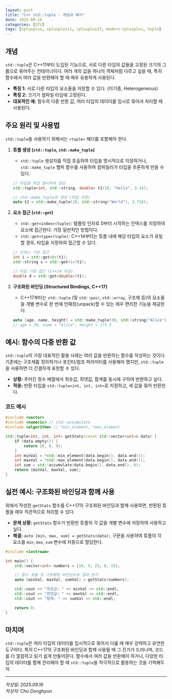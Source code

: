 ```yaml
---
layout: post
title: "C++ std::tuple - 개념과 예시"
date: 2025-09-16
categories: [STL]
tags: [cplusplus, cplusplus11, cplusplus17, modern-cplusplus, tuple]
---
```


## 개념
`std::tuple`은 C++11부터 도입된 기능으로, 서로 다른 타입의 값들을 고정된 크기의 그룹으로 묶어주는 컨테이너이다. 여러 개의 값을 하나의 객체처럼 다루고 싶을 때, 특히 함수에서 여러 값을 반환해야 할 때 매우 유용하게 사용된다.

- **특징 1:** 서로 다른 타입의 요소들을 저장할 수 있다. (이기종, Heterogeneous)
- **특징 2:** 크기가 컴파일 타임에 고정된다.
- **대표적인 예:** 함수의 다중 반환 값, 여러 타입의 데이터를 임시로 묶어서 처리할 때 사용된다.

## 주요 원리 및 사용법
`std::tuple`을 사용하기 위해서는 `<tuple>` 헤더를 포함해야 한다.

1.  **튜플 생성 (`std::tuple`, `std::make_tuple`)**
    - `std::tuple` 생성자를 직접 호출하여 타입을 명시적으로 지정하거나, `std::make_tuple` 헬퍼 함수를 사용하여 컴파일러가 타입을 추론하게 만들 수 있다.

    ```cpp
    // 타입을 직접 명시하여 생성
    std::tuple<int, std::string, double> t1(10, "Hello", 3.14);

    // std::make_tuple로 생성 (타입 추론)
    auto t2 = std::make_tuple(20, std::string("World"), 2.718);
    ```

2.  **요소 접근 (`std::get`)**
    - `std::get<index>(tuple)`: 템플릿 인자로 0부터 시작하는 인덱스를 지정하여 요소에 접근한다. 가장 일반적인 방법이다.
    - `std::get<type>(tuple)`: C++14부터는 튜플 내에 해당 타입의 요소가 유일할 경우, 타입을 지정하여 접근할 수 있다.

    ```cpp
    // 인덱스 기반 접근
    int i = std::get<0>(t1);
    std::string s = std::get<1>(t1);

    // 타입 기반 접근 (C++14 이상)
    double d = std::get<double>(t1);
    ```

3.  **구조화된 바인딩 (Structured Bindings, C++17)**
    - C++17부터는 `std::tuple` (및 `std::pair`, `std::array`, 구조체 등)의 요소들을 개별 변수로 한 번에 언패킹(unpack)할 수 있는 매우 편리한 기능을 제공한다.

    ```cpp
    auto [age, name, height] = std::make_tuple(30, std::string("Alice"), 175.5);
    // age = 30, name = "Alice", height = 175.5
    ```

## 예시: 함수의 다중 반환 값
`std::tuple`의 가장 대표적인 활용 사례는 여러 값을 반환하는 함수를 작성하는 것이다. 기존에는 구조체를 정의하거나 포인터/참조 파라미터를 사용해야 했지만, `std::tuple`을 사용하면 더 간결하게 표현할 수 있다.

- **상황:** 주어진 정수 배열에서 최솟값, 최댓값, 합계를 동시에 구하여 반환하고 싶다.
- **적용:** 반환 타입을 `std::tuple<int, int, int>`로 지정하고, 세 값을 묶어 반환한다.

### 코드 예시
```cpp
#include <vector>
#include <numeric> // std::accumulate
#include <algorithm> // *min_element, *max_element

std::tuple<int, int, int> getStats(const std::vector<int>& data) {
    if (data.empty()) {
        return {0, 0, 0};
    }
    int minVal = *std::min_element(data.begin(), data.end());
    int maxVal = *std::max_element(data.begin(), data.end());
    int sum = std::accumulate(data.begin(), data.end(), 0);
    return {minVal, maxVal, sum};
}
```

## 실전 예시: 구조화된 바인딩과 함께 사용
위에서 작성한 `getStats` 함수를 C++17의 구조화된 바인딩과 함께 사용하면, 반환된 튜플을 매우 직관적으로 처리할 수 있다.

- **문제 상황:** `getStats` 함수가 반환한 튜플의 각 값을 개별 변수에 저장하여 사용하고 싶다.
- **해결:** `auto [min, max, sum] = getStats(data);` 구문을 사용하여 튜플의 각 요소를 `min`, `max`, `sum` 변수에 자동으로 할당한다.

```cpp
#include <iostream>

int main() {
    std::vector<int> numbers = {10, 4, 25, 8, 15};

    // 함수 호출 및 구조화된 바인딩으로 결과 받기
    auto [minVal, maxVal, sumVal] = getStats(numbers);

    std::cout << "최솟값: " << minVal << std::endl;
    std::cout << "최댓값: " << maxVal << std::endl;
    std::cout << "합계: " << sumVal << std::endl;

    return 0;
}
```

## 마치며
`std::tuple`은 여러 타입의 데이터를 임시적으로 묶어서 다룰 때 매우 강력하고 유연한 도구이다. 특히 C++17의 구조화된 바인딩과 함께 사용될 때 그 진가가 드러나며, 코드를 더 깔끔하고 읽기 쉽게 만들어준다. 함수에서 여러 값을 반환해야 하거나, 다양한 타입의 데이터를 함께 관리해야 할 때 `std::tuple`을 적극적으로 활용하는 것을 기억해두자.

---

*작성일: 2025.09.16*<br/>
*작성자: Cho Donghyun*
